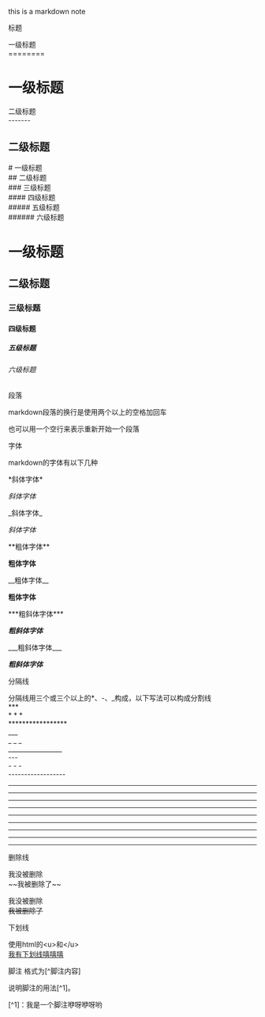 this is a markdown note

标题

一级标题  
\========

一级标题
========
二级标题  
\-------

二级标题
-------
\# 一级标题  
\## 二级标题  
\### 三级标题  
\#### 四级标题  
\##### 五级标题  
\###### 六级标题  

# 一级标题
## 二级标题
### 三级标题
#### 四级标题
##### 五级标题
###### 六级标题

段落

markdown段落的换行是使用两个以上的空格加回车  

也可以用一个空行来表示重新开始一个段落

字体

markdown的字体有以下几种

\*斜体字体\*

*斜体字体*

\_斜体字体\_

_斜体字体_

\*\*粗体字体\*\*

**粗体字体**

\_\_粗体字体\_\_

__粗体字体__

\*\*\*粗斜体字体\*\*\*

***粗斜体字体***

\_\_\_粗斜体字体\_\_\_

___粗斜体字体___

分隔线

分隔线用三个或三个以上的*、-、_构成，以下写法可以构成分割线  
\***  
\* * *  
\*****************  
\_\_\_  
\_   _   _  
\_\_\_\_\_\_\_\_\_\_\_\_\_\_\_\_\_  
\-\-\-  
\-  \-  \-  
\-\-\-\-\-\-\-\-\-\-\-\-\-\-\-\-\-\-

***  
* * *
*****************************
___
_ _ _
_____________________________
---
- - -
-----------------------------

删除线

我没被删除  
\~~我被删除了\~~  

我没被删除  
~~我被删除了~~

下划线  


使用html的\<u>和\</u>  
<u>我有下划线嘻嘻嘻</u>

脚注
格式为\[^脚注内容]

说明脚注的用法[^1]。

[^1]：我是一个脚注咿呀咿呀哟
